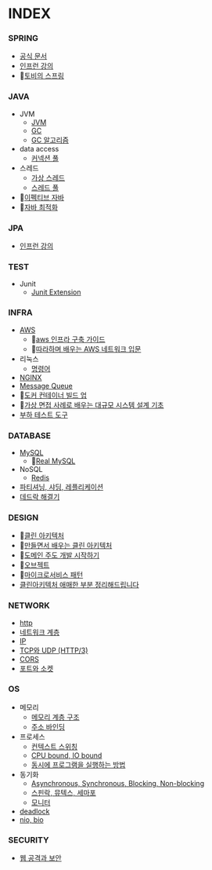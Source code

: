 # INDEX

### SPRING
- [공식 문서](spring/docs/index.md)
- [인프런 강의](spring/lecture/index.md)
- 📗[토비의 스프링](spring/toby-spring/index.md)

### JAVA
- JVM
  - [JVM](java/jvm/jvm.md)
  - [GC](java/jvm/garbage-collector.md)
  - [GC 알고리즘](java/jvm/gc-algorithm.md)
- data access
  - [커넥션 풀](java/data-access/connection-pool.md)
- 스레드
  - [가상 스레드](java/thread/virtual-thread.md)
  - [스레드 풀](java/thread/threadpool.md)
- 📗[이펙티브 자바](java/effective-java/index.md)
- 📗[자바 최적화](java/optimizing-java/index.md)

### JPA
- [인프런 강의](jpa/lecture/index.md)

### TEST
- Junit
  - [Junit Extension](test/junit/junit-extension.md)

### INFRA
- [AWS](infra/aws/index.md)
  - 📗[aws 인프라 구축 가이드](infra/aws/aws-infra-deployment-guide/index.md)
  - 📗[따라하며 배우는 AWS 네트워크 입문](infra/aws/intro-aws-network-to-follow-learn/index.md)
- 리눅스
  - [명령어](infra/linux/command.md)
- [NGINX](infra/nginx/index.md)
- [Message Queue](infra/message-queue/index.md)
- 📗[도커 컨테이너 빌드 업](infra/docker_container_buildup/index.md)
- 📗[가상 면접 사례로 배우는 대규모 시스템 설계 기초](infra/system_design_interview/index.md)
- [부하 테스트 도구](infra/performance-test/performance-test-tools.md)

### DATABASE
- [MySQL](database/mysql/index.md)
  - 📗[Real MySQL](database/mysql/real-my-sql/index.md)
- NoSQL
  - [Redis](database/nosql/redis/index.md)
- [파티셔닝, 샤딩, 레플리케이션](database/distributed-data/partitioning&sharding&replication.md)
- [데드락 해결기](database/deadlock-troubleshooting.md)

### DESIGN
- 📗[클린 아키텍처](design/clean-architecture/index.md)
- 📗[만들면서 배우는 클린 아키텍처](design/clean-architecture-hands-on/index.md)
- 📗[도메인 주도 개발 시작하기](design/domain-driven-design/index.md)
- 📗[오브젝트](design/object/index.md)
- 📗[마이크로서비스 패턴](design/microservice-pattern/index.md)
- [클린아키텍처 애매한 부분 정리해드립니다](design/NHN_FORWARD22_clean_architecture.md)

### NETWORK
- [http](network/http/index.md)
- [네트워크 계층](network/network-layer/osi-7-layer.md)
- [IP](network/ip/ipv4.md)
- [TCP와 UDP (HTTP/3)](network/TCP&UDP&HTTP3.md)
- [CORS](network/CORS.md)
- [포트와 소켓](network/port&socket.md)

### OS
- 메모리
  - [메모리 계층 구조](os/memory/memory_hierarchy.md)
  - [주소 바인딩](os/memory/address-binding.md)
- 프로세스
  - [컨텍스트 스위칭](os/process/context-switching.md)
  - [CPU bound, IO bound](os/process/cpu-bound-io-bound.md)
  - [동시에 프로그램을 실행하는 방법](os/process/multi-process-thread.md)
- 동기화
  - [Asynchronous, Synchronous, Blocking, Non-blocking](os/synchronization/async-sync-bocking-nonblocking.md)
  - [스핀락, 뮤텍스, 세마포](os/synchronization/spinlock-mutex-semaphore.md)
  - [모니터](os/synchronization/monitor.md)
- [deadlock](os/deadlock.md)
- [nio, bio](os/blocking-io&non-blocking-io.md)

### SECURITY
- [웹 공격과 보안](security/web-attack.md)
